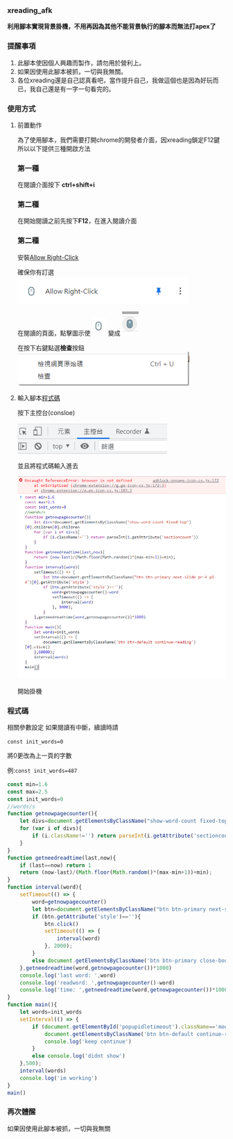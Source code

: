 ### xreading_afk
**利用腳本實現背景掛機，不用再因為其他不能背景執行的腳本而無法打apex了**

### 提醒事項

1. 此腳本使因個人興趣而製作，請勿用於營利上。
2. 如果因使用此腳本被抓，一切與我無關。
3. 各位xreading還是自己認真看吧，當作提升自己，我做這個也是因為好玩而已，我自己還是有一字一句看完的。

### 使用方式

1. 前置動作

   為了使用腳本，我們需要打開chrome的開發者介面，因xreading鎖定F12鍵所以以下提供三種開啟方法

   ### 第一種

   在閱讀介面按下 **ctrl+shift+i**

   ### 第二種

   在開始閱讀之前先按下**F12**，在進入閱讀介面

   ### 第二種

   安裝[Allow Right-Click](https://chrome.google.com/webstore/detail/allow-right-click/hnafhkjheookmokbkpnfpmemlppjdgoihttps:/)
   
   確保你有訂選 ![](assets/20220107_193855_image.png)
   
   在閱讀的頁面，點擊圖示使  ![](assets/20220107_193925_image.png)   變成   ![](assets/20220107_193936_image.png)
   
   在按下右鍵點選**檢查**按鈕  ![](assets/20220107_195803_image.png)
   
2. 輸入腳本[程式碼](https://github.com/ashitamo/xreading_afk#%E7%A8%8B%E5%BC%8F%E7%A2%BC)

   按下主控台(consloe)

   ![](assets/20220107_200808_image.png)

   並且將程式碼輸入進去

   ![](assets/20220107_200956_image.png)

   開始掛機

### 程式碼
相關參數設定
如果閱讀有中斷，續讀時請

`const init_words=0`

將0更改為上一頁的字數

例:`const init_words=487`

```javascript
const min=1.6
const max=2.5
const init_words=0
//words/s
function getnowpagecounter(){
    let divs=document.getElementsByClassName("show-word-count fixed-top")[0].children[0].children
    for (var i of divs){
        if (i.className!='') return parseInt(i.getAttribute('sectioncount'))
    }
}
function getneedreadtime(last,now){
    if (last==now) return 1
    return (now-last)/(Math.floor(Math.random()*(max-min+1))+min);
}
function interval(word){
    setTimeout(() => {
        word=getnowpagecounter()
        let btn=document.getElementsByClassName("btn btn-primary next-slide pr-4 pl-4")[0]
        if (btn.getAttribute('style')==''){
            btn.click()
            setTimeout(() => {
                interval(word)
            }, 2000);
        }
        else document.getElementsByClassName('btn btn-primary close-book pr-4 pl-4')[0].click();
    },getneedreadtime(word,getnowpagecounter())*1000) 
    console.log('last word: ',word)
    console.log('readword: ',getnowpagecounter()-word)
    console.log('time: ',getneedreadtime(word,getnowpagecounter())*1000)
}
function main(){
    let words=init_words
    setInterval(() => {
        if (document.getElementById('popupidletimeout').className=='modal fade show'){
            document.getElementsByClassName('btn btn-default continue-reading')[0].click()
            console.log('keep continue')
        }
        else console.log('didnt show')
    },500);
    interval(words)
    console.log('im working')
}
main()
```

### 再次體醒

如果因使用此腳本被抓，一切與我無關
